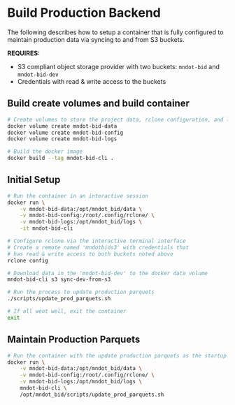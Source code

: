 # Build Production Backend

The following describes how to setup a container that is fully configured to maintain production data via syncing to and from S3 buckets.

**REQUIRES:**

- S3 compliant object storage provider with two buckets: `mndot-bid` and `mndot-bid-dev`
- Credentials with read & write access to the buckets

## Build create volumes and build container

```bash
# Create volumes to store the project data, rclone configuration, and logs
docker volume create mndot-bid-data
docker volume create mndot-bid-config
docker volume create mndot-bid-logs

# Build the docker image
docker build --tag mndot-bid-cli .
```

## Initial Setup

```bash
# Run the container in an interactive session
docker run \
    -v mndot-bid-data:/opt/mndot_bid/data \
    -v mndot-bid-config:/root/.config/rclone/ \
    -v mndot-bid-logs:/opt/mndot_bid/logs \
    -it mndot-bid-cli

# Configure rclone via the interactive terminal interface
# Create a remote named 'mndotbids3' with credentials that
# has read & write access to both buckets noted above
rclone config

# Download data in the 'mndot-bid-dev' to the docker data volume
mndot-bid-cli s3 sync-dev-from-s3

# Run the process to update production parquets
./scripts/update_prod_parquets.sh

# If all went well, exit the container
exit
```

## Maintain Production Parquets

```bash
# Run the container with the update production parquets as the startup command
docker run \
    -v mndot-bid-data:/opt/mndot_bid/data \
    -v mndot-bid-config:/root/.config/rclone/ \
    -v mndot-bid-logs:/opt/mndot_bid/logs \
    mndot-bid-cli \
    /opt/mndot_bid/scripts/update_prod_parquets.sh
```
